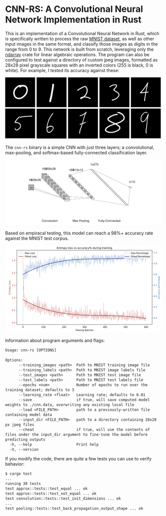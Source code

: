 # CNN-RS: A Convolutional Neural Network Implementation in Rust

This is an implementation of a Convolutional Neural Network in Rust, which is specifically written to process the raw [MNIST dataset](http://yann.lecun.com/exdb/mnist/), as well as other input images in the same format, and classify those images as digits in the range from 0 to 9. This network is built from scratch, leveraging only the [ndarray](https://crates.io/crates/ndarray) crate for linear algebraic operations. The program can also be configured to test against a directory of custom jpeg images, formatted as 28x28 pixel grayscale squares with an inverted colors (255 is black, 0 is white). For example, I tested its accuracy against these:

![The author's handwritten digits](https://github.com/mikecvet/cnn-rs/blob/master/static/digits.png)

The `cnn-rs` binary is a simple CNN with just three layers; a convolutional, max-pooling, and softmax-based fully-connected classification layer. 

![The author's handwritten digits](https://github.com/mikecvet/cnn-rs/blob/master/static/cnn_diagram.png)

Based on empiracal testing, this model can reach a 98%+ accuracy rate against the MNIST test corpus.

![Entropy loss and accuracy visualization across 1 training epoch](https://github.com/mikecvet/cnn-rs/blob/master/static/loss.png)

Information about program arguments and flags:

```
Usage: cnn-rs [OPTIONS]

Options:
      --training_images <path>  Path to MNIST training image file
      --training_labels <path>  Path to MNIST image labels file
      --test_images <path>      Path to MNIST test image file
      --test_labels <path>      Path to MNIST test labels file
      --epochs <num>            Number of epochs to run over the training dataset; defaults to 3
      --learning_rate <float>   Learning rate; defaults to 0.01
      --save                    if true, will save computed model weights to ./cnn.data, overwriting any existing local file
      --load <FILE_PATH>        path to a previously-written file containing model data
      --input_dir <FILE_PATH>   path to a directory containing 28x28 px jpeg files
      --cheat                   if true, will use the contents of files under the input_dir argument to fine-tune the model before predicting outputs
  -h, --help                    Print help
  -V, --version 
```

If you modify the code, there are quite a few tests you can use to verify behavior:

```
$ cargo test
...
running 30 tests
test approx::tests::test_equal ... ok
test approx::tests::test_not_equal ... ok
test convolution::tests::test_init_dimensions ... ok
...
test pooling::tests::test_back_propagation_output_shape ... ok
```
